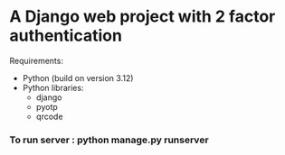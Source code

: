 # A Django web project with 2 factor authentication
<div>
Requirements:
  <ul>
    <li>Python (build on version 3.12)</li>
    <li>
      Python libraries:
      <ul>
        <li>django</li>
        <li>pyotp</li>
        <li>qrcode</li>
      </ul>
    </li>
  </ul>
</div>

<h3>To run server : python manage.py runserver</h3>
